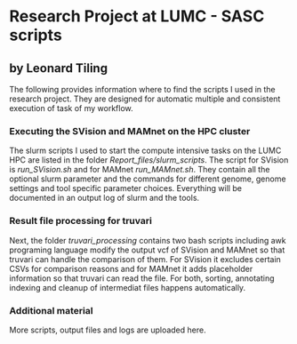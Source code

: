 # Research Project at LUMC - SASC scripts

## by Leonard Tiling

The following provides information where to find the scripts I used in the research project. They are designed for automatic multiple and consistent execution of task of my workflow. 


### Executing the SVision and MAMnet on the HPC cluster
The slurm scripts I used to start the compute intensive tasks on the LUMC HPC are listed in the folder *Report_files/slurm_scripts*.
The script for SVision is *run_SVision.sh* and for MAMnet *run_MAMnet.sh*. They contain all the optional slurm parameter and the commands for different genome, genome settings and tool specific parameter choices.
Everything will be documented in an output log of slurm and the tools. 

### Result file processing for truvari
Next, the folder *truvari_processing* contains two bash scripts including awk programing language modify the output vcf of SVision and MAMnet so that truvari can handle the comparison of them. 
For SVision it excludes certain CSVs for comparison reasons and for MAMnet it adds placeholder information so that truvari can read the file. For both, sorting, annotating indexing and cleanup of intermediat files happens automatically.


### Additional material

More scripts, output files and logs are uploaded here.  
